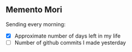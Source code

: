 ## Memento Mori

Sending every morning:

- [x] Approximate number of days left in my life
- [ ] Number of github commits I made yesterday
